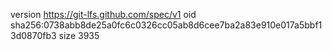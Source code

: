version https://git-lfs.github.com/spec/v1
oid sha256:0738abb8de25a0fc6c0326cc05ab8d6cee7ba2a83e910e017a5bbf13d0870fb3
size 3935
